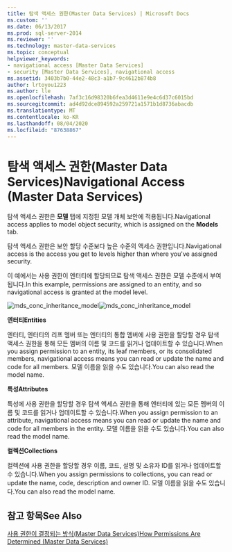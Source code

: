 ```yaml
---
title: 탐색 액세스 권한(Master Data Services) | Microsoft Docs
ms.custom: ''
ms.date: 06/13/2017
ms.prod: sql-server-2014
ms.reviewer: ''
ms.technology: master-data-services
ms.topic: conceptual
helpviewer_keywords:
- navigational access [Master Data Services]
- security [Master Data Services], navigational access
ms.assetid: 3403b7b0-44e2-48c3-a1b7-9c4612b874b8
author: lrtoyou1223
ms.author: lle
ms.openlocfilehash: 7af3c16d98320b6fea3d4611e9e4c6d37c6015bd
ms.sourcegitcommit: ad4d92dce894592a259721a1571b1d8736abacdb
ms.translationtype: MT
ms.contentlocale: ko-KR
ms.lasthandoff: 08/04/2020
ms.locfileid: "87638867"
---
```

# <a name="navigational-access-master-data-services"></a><span data-ttu-id="998e5-102">탐색 액세스 권한(Master Data Services)</span><span class="sxs-lookup"><span data-stu-id="998e5-102">Navigational Access (Master Data Services)</span></span>
  <span data-ttu-id="998e5-103">탐색 액세스 권한은 **모델** 탭에 지정된 모델 개체 보안에 적용됩니다.</span><span class="sxs-lookup"><span data-stu-id="998e5-103">Navigational access applies to model object security, which is assigned on the **Models** tab.</span></span>  
  
 <span data-ttu-id="998e5-104">탐색 액세스 권한은 보안 할당 수준보다 높은 수준의 액세스 권한입니다.</span><span class="sxs-lookup"><span data-stu-id="998e5-104">Navigational access is the access you get to levels higher than where you've assigned security.</span></span>  
  
 <span data-ttu-id="998e5-105">이 예에서는 사용 권한이 엔터티에 할당되므로 탐색 액세스 권한은 모델 수준에서 부여됩니다.</span><span class="sxs-lookup"><span data-stu-id="998e5-105">In this example, permissions are assigned to an entity, and so navigational access is granted at the model level.</span></span>  
  
 <span data-ttu-id="998e5-106">![mds_conc_inheritance_model](../../2014/master-data-services/media/mds-conc-inheritance-model.gif "mds_conc_inheritance_model")</span><span class="sxs-lookup"><span data-stu-id="998e5-106">![mds_conc_inheritance_model](../../2014/master-data-services/media/mds-conc-inheritance-model.gif "mds_conc_inheritance_model")</span></span>  
  
 <span data-ttu-id="998e5-107">**엔터티**</span><span class="sxs-lookup"><span data-stu-id="998e5-107">**Entities**</span></span>  
  
 <span data-ttu-id="998e5-108">엔터티, 엔터티의 리프 멤버 또는 엔터티의 통합 멤버에 사용 권한을 할당할 경우 탐색 액세스 권한을 통해 모든 멤버의 이름 및 코드를 읽거나 업데이트할 수 있습니다.</span><span class="sxs-lookup"><span data-stu-id="998e5-108">When you assign permission to an entity, its leaf members, or its consolidated members, navigational access means you can read or update the name and code for all members.</span></span> <span data-ttu-id="998e5-109">모델 이름을 읽을 수도 있습니다.</span><span class="sxs-lookup"><span data-stu-id="998e5-109">You can also read the model name.</span></span>  
  
 <span data-ttu-id="998e5-110">**특성**</span><span class="sxs-lookup"><span data-stu-id="998e5-110">**Attributes**</span></span>  
  
 <span data-ttu-id="998e5-111">특성에 사용 권한을 할당할 경우 탐색 액세스 권한을 통해 엔터티에 있는 모든 멤버의 이름 및 코드를 읽거나 업데이트할 수 있습니다.</span><span class="sxs-lookup"><span data-stu-id="998e5-111">When you assign permission to an attribute, navigational access means you can read or update the name and code for all members in the entity.</span></span> <span data-ttu-id="998e5-112">모델 이름을 읽을 수도 있습니다.</span><span class="sxs-lookup"><span data-stu-id="998e5-112">You can also read the model name.</span></span>  
  
 <span data-ttu-id="998e5-113">**컬렉션**</span><span class="sxs-lookup"><span data-stu-id="998e5-113">**Collections**</span></span>  
  
 <span data-ttu-id="998e5-114">컬렉션에 사용 권한을 할당할 경우 이름, 코드, 설명 및 소유자 ID를 읽거나 업데이트할 수 있습니다.</span><span class="sxs-lookup"><span data-stu-id="998e5-114">When you assign permissions to collections, you can read or update the name, code, description and owner ID.</span></span> <span data-ttu-id="998e5-115">모델 이름을 읽을 수도 있습니다.</span><span class="sxs-lookup"><span data-stu-id="998e5-115">You can also read the model name.</span></span>  
  
## <a name="see-also"></a><span data-ttu-id="998e5-116">참고 항목</span><span class="sxs-lookup"><span data-stu-id="998e5-116">See Also</span></span>  
 [<span data-ttu-id="998e5-117">사용 권한이 결정되는 방식&#40;Master Data Services&#41;</span><span class="sxs-lookup"><span data-stu-id="998e5-117">How Permissions Are Determined &#40;Master Data Services&#41;</span></span>](how-permissions-are-determined-master-data-services.md)  
  
  
